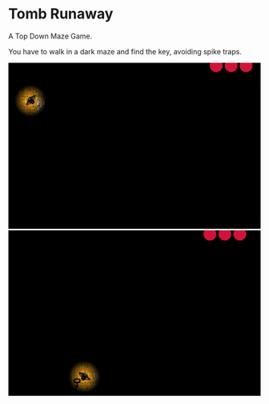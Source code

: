 Tomb Runaway
============

A Top Down Maze Game.

You have to walk in a dark maze and find the key, avoiding spike traps.

![ScreenShot 1](https://github.com/yuripourre/runaway/blob/master/screenshots/screenshot1.png)
![ScreenShot 2](https://github.com/yuripourre/runaway/blob/master/screenshots/screenshot2.png)
